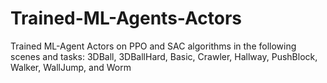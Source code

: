 # Trained-ML-Agents-Actors
Trained ML-Agent Actors on PPO and SAC algorithms in the following scenes and tasks: 3DBall, 3DBallHard, Basic, Crawler, Hallway, PushBlock, Walker, WallJump, and Worm
